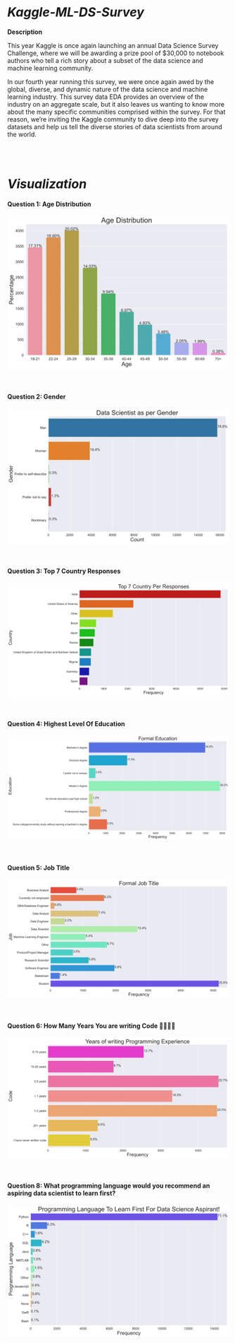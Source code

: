 # ***Kaggle-ML-DS-Survey***

**Description**

This year Kaggle is once again launching an annual Data Science Survey Challenge, where we will be awarding a prize pool of $30,000 to notebook authors who tell a rich story about a subset of the data science and machine learning community.

In our fourth year running this survey, we were once again awed by the global, diverse, and dynamic nature of the data science and machine learning industry. This survey data EDA provides an overview of the industry on an aggregate scale, but it also leaves us wanting to know more about the many specific communities comprised within the survey. For that reason, we’re inviting the Kaggle community to dive deep into the survey datasets and help us tell the diverse stories of data scientists from around the world.

<br><br>

# ***Visualization***

#### **Question 1: Age Distribution**

![Age](Viz_images/Age_Distribution.png)

<br>

#### **Question 2: Gender**

![Gender](Viz_images/DS_per_Gender.png)

<br>

#### **Question 3: Top 7 Country Responses**

![Couuntry Responses](Viz_images/Top_7_Country_Response.png)

<br>

#### **Question 4: Highest Level Of Education**

![Education](Viz_images/Education.png)

<br>

#### **Question 5: Job Title**

![Job Title](Viz_images/Job_Title.png)

<br>

#### **Question 6: How Many Years You are writing Code 👩‍💻👨‍💻**

![Years Of Programming](Viz_images/Programming_Experience.png)

<br>

#### **Question 8: What programming language would you recommend an aspiring data scientist to learn first?**

![PRLF](Viz_images/Programming_language_to_learn_first.png)